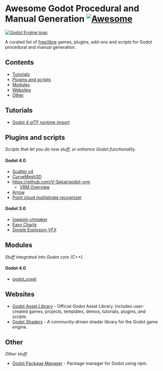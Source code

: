 # Awesome Godot Procedural and Manual Generation [![Awesome](https://awesome.re/badge.svg)](https://awesome.re)

[![Godot Engine logo](godot-logo.svg)](https://godotengine.org)

A curated list of [free/libre](https://www.gnu.org/philosophy/free-sw.html) games, plugins, add-ons and scripts for Godot procedural and manual generation.

## Contents

- [Tutorials](#tutorials)
- [Plugins and scripts](#plugins-and-scripts)
- [Modules](#modules)
- [Websites](#websites)
- [Other](#other)

## Tutorials

- [Godot 4 glTF runtime import](https://github.com/godotengine/godot-docs/issues/6385)

## Plugins and scripts

*Scripts that let you do new stuff, or enhance Godot functionality.*

#### Godot 4.0

- [Scatter v4](https://github.com/HungryProton/scatter/tree/v4)
- [CurveMesh3D](https://godotengine.org/asset-library/asset/1579)
- https://github.com/V-Sekai/godot-vrm 
  - [VRM Overview](https://github.com/fire/awesome-godot-procedural-generation/files/10690951/VRM.Overview.pdf)
- [Arrow](https://github.com/mhgolkar/Arrow)
- [Point cloud multistroke recognizer](https://github.com/V-Sekai/godot-point-cloud-multistroke-recognizer)

#### Godot 3.0

- [lowpoly-chmaker](https://github.com/fernandolv33/lowpoly-chmaker)
- [Easy Charts](https://github.com/fenix-hub/godot-engine.easy-charts)
- [Simple Explosion VFX](https://github.com/drcd1/GodotSimpleExplosionVFX)

## Modules

*Stuff integrated into Godot core (C++).*

#### Godot 4.0

- [godot_voxel](https://github.com/Zylann/godot_voxel)


## Websites

- [Godot Asset Library](https://godotengine.org/asset-library/asset) - Official Godot Asset Library. Includes user-created games, projects, templates, demos, tutorials, plugins, and scripts.
- [Godot Shaders](https://godotshaders.com/) - A community-driven shader library for the Godot game engine.

## Other

*Other stuff.*

- [Godot Package Manager](https://github.com/you-win/godot-package-manager) - Package manager for Godot using npm.
